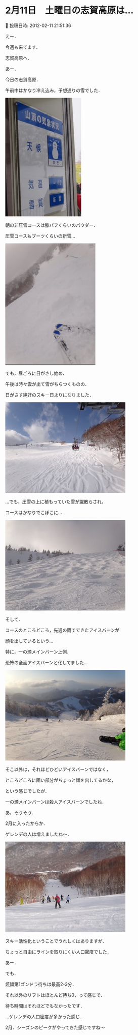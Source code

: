 # 2月11日　土曜日の志賀高原は…

📅 投稿日時: 2012-02-11 21:51:36

えー．


今週も来てます．


志賀高原へ．





あー．


今日の志賀高原．


午前中はかなり冷え込み，予想通りの雪でした．




![cc891cdd74771a0f5529d7f91190c14b.jpg](images/cc891cdd74771a0f5529d7f91190c14b.jpg)




朝の非圧雪コースは膝パフくらいのパウダー．


圧雪コースもブーツくらいの新雪…




![7f23f5669ebca71ab32eef9fe7d4dd13.jpg](images/7f23f5669ebca71ab32eef9fe7d4dd13.jpg)







でも，昼ごろに日がさし始め．


午後は時々雲が出て雪がちらつくものの．


日がさす絶好のスキー日よりになりました．




![c929f6d72d7174dd25a0fd9c5a22e100.jpg](images/c929f6d72d7174dd25a0fd9c5a22e100.jpg)







…でも，圧雪の上に積もっていた雪が蹴散らされ，


コースはかなりでこぼこに…




![cd01f6d17160cdb1750ca64cf3ae9703.jpg](images/cd01f6d17160cdb1750ca64cf3ae9703.jpg)







そして．


コースのところどころ，先週の雨でできたアイスバーンが


顔を出しているという…





特に，一の瀬メインバーン上側．


恐怖の全面アイスバーンと化してました…




![6bc77a50be47371c2bb0c784d99cb8e5.jpg](images/6bc77a50be47371c2bb0c784d99cb8e5.jpg)







そこ以外は，それほどひどいアイスバーンではなく，


ところどころに固い部分がちょっと顔を出してるかな，


という感じでしたが．


一の瀬メインバーンは殺人アイスバーンでしたね．





あ，そうそう．


2月に入ったからか．


ゲレンデの人は増えましたね～．




![d02263f382224915305339aad89fe108.jpg](images/d02263f382224915305339aad89fe108.jpg)




スキー活性化ということでうれしくはありますが．


ちょっと自由にラインを取りにくい人口密度でした．





あー．


でも．


焼額第1ゴンドラ待ちは最高2-3分．


それ以外のリフトはほとんど待ち0，って感じで．


待ち時間はそれほどでもなかったです．


…ゲレンデの人口密度が多かった感じ．





2月．シーズンのピークがやってきた感じですね～

